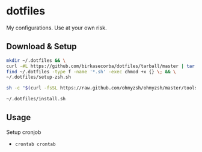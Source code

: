 # dotfiles
My configurations. Use at your own risk.

## Download & Setup
```sh
mkdir ~/.dotfiles && \
curl -#L https://github.com/birkasecorba/dotfiles/tarball/master | tar -xzv --exclude=README.md -C ~/.dotfiles --strip-components=1 && \
find ~/.dotfiles -type f -name '*.sh' -exec chmod +x {} \; && \
~/.dotfiles/setup-zsh.sh
```

```sh
sh -c "$(curl -fsSL https://raw.github.com/ohmyzsh/ohmyzsh/master/tools/install.sh)"
```

```sh
~/.dotfiles/install.sh
```



## Usage
Setup cronjob
- `crontab crontab`
